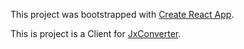 This project was bootstrapped with [Create React App](https://github.com/facebook/create-react-app).

This is project is a Client for [JxConverter](https://github.com/misiek001/jxconverter).

